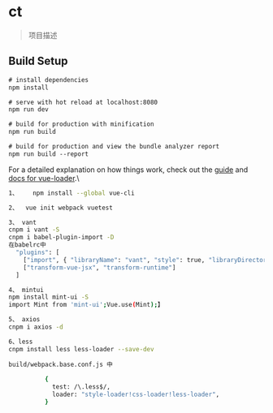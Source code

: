 # ct

> 项目描述

## Build Setup

``` html
# install dependencies
npm install

# serve with hot reload at localhost:8080
npm run dev

# build for production with minification
npm run build

# build for production and view the bundle analyzer report
npm run build --report
```

For a detailed explanation on how things work, check out the [guide](http://vuejs-templates.github.io/webpack/) and [docs for vue-loader](http://vuejs.github.io/vue-loader).\



```bash
1、    npm install --global vue-cli

2、	vue init webpack vuetest

3、 vant
cnpm i vant -S
cnpm i babel-plugin-import -D
在babelrc中
  "plugins": [
    ["import", { "libraryName": "vant", "style": true, "libraryDirectory": "es", }],
    ["transform-vue-jsx", "transform-runtime"]
  ]

4、 mintui
npm install mint-ui -S
import Mint from 'mint-ui';Vue.use(Mint);】

5、 axios
cnpm i axios -d

6、less 
cnpm install less less-loader --save-dev
 
build/webpack.base.conf.js 中
 
          {
            test: /\.less$/,
            loader: "style-loader!css-loader!less-loader",
          }
```

